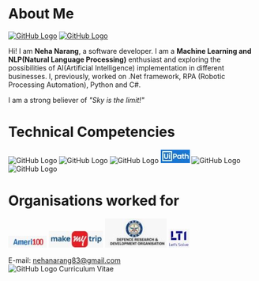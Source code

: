 # About Me
[![GitHub Logo](linkedin.ico)](https://www.linkedin.com/in/nehanarang83/) [![GitHub Logo](instagram.ico)](https://www.instagram.com/neha.narang83/)

Hi! I am <b> Neha Narang</b>, a software developer. I am a <b>Machine Learning and NLP(Natural Language Processing)</b> enthusiast and exploring the possibilities of AI(Artificial Intelligence) implementation in different businesses. I, previously, worked on .Net framework, RPA (Robotic Processing Automation), Python and C#. 

I am a strong believer of <i> "Sky is the limit!"</i>


# Technical Competencies
![GitHub Logo](AI.ico)  ![GitHub Logo](Python.ico)  ![GitHub Logo](SQL.ico)  ![GitHub Logo](UiPath.JPG)  ![GitHub Logo](DotNet.ico)  ![GitHub Logo](CSharp.ico) 


# Organisations worked for
![GitHub Logo](Ameri100.JPG) ![GitHub Logo](MMT1.JPG) ![GitHub Logo](DRDO.JPG) ![GitHub Logo](LTI.JPG)


E-mail: nehanarang83@gmail.com  
![GitHub Logo](CV.ico) Curriculum Vitae 

